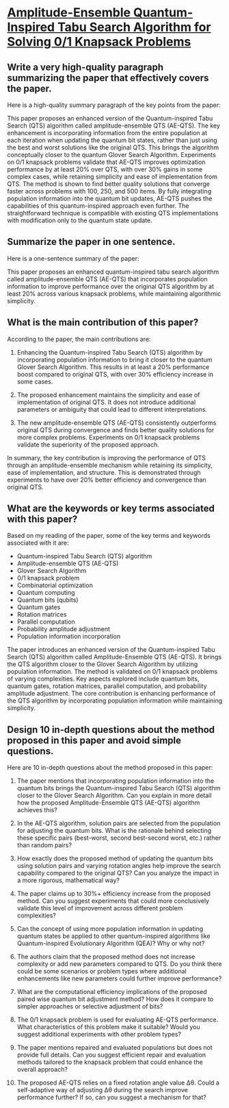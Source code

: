# [Amplitude-Ensemble Quantum-Inspired Tabu Search Algorithm for Solving   0/1 Knapsack Problems](https://arxiv.org/abs/2311.12867)

## Write a very high-quality paragraph summarizing the paper that effectively covers the paper.

 Here is a high-quality summary paragraph of the key points from the paper:

This paper proposes an enhanced version of the Quantum-inspired Tabu Search (QTS) algorithm called amplitude-ensemble QTS (AE-QTS). The key enhancement is incorporating information from the entire population at each iteration when updating the quantum bit states, rather than just using the best and worst solutions like the original QTS. This brings the algorithm conceptually closer to the quantum Glover Search Algorithm. Experiments on 0/1 knapsack problems validate that AE-QTS improves optimization performance by at least 20% over QTS, with over 30% gains in some complex cases, while retaining simplicity and ease of implementation from QTS. The method is shown to find better quality solutions that converge faster across problems with 100, 250, and 500 items. By fully integrating population information into the quantum bit updates, AE-QTS pushes the capabilities of this quantum-inspired approach even further. The straightforward technique is compatible with existing QTS implementations with modification only to the quantum state update.


## Summarize the paper in one sentence.

 Here is a one-sentence summary of the paper:

This paper proposes an enhanced quantum-inspired tabu search algorithm called amplitude-ensemble QTS (AE-QTS) that incorporates population information to improve performance over the original QTS algorithm by at least 20% across various knapsack problems, while maintaining algorithmic simplicity.


## What is the main contribution of this paper?

 According to the paper, the main contributions are:

1. Enhancing the Quantum-inspired Tabu Search (QTS) algorithm by incorporating population information to bring it closer to the quantum Glover Search Algorithm. This results in at least a 20% performance boost compared to original QTS, with over 30% efficiency increase in some cases.

2. The proposed enhancement maintains the simplicity and ease of implementation of original QTS. It does not introduce additional parameters or ambiguity that could lead to different interpretations.

3. The new amplitude-ensemble QTS (AE-QTS) consistently outperforms original QTS during convergence and finds better quality solutions for more complex problems. Experiments on 0/1 knapsack problems validate the superiority of the proposed approach.

In summary, the key contribution is improving the performance of QTS through an amplitude-ensemble mechanism while retaining its simplicity, ease of implementation, and structure. This is demonstrated through experiments to have over 20% better efficiency and convergence than original QTS.


## What are the keywords or key terms associated with this paper?

 Based on my reading of the paper, some of the key terms and keywords associated with it are:

- Quantum-inspired Tabu Search (QTS) algorithm
- Amplitude-ensemble QTS (AE-QTS) 
- Glover Search Algorithm
- 0/1 knapsack problem
- Combinatorial optimization 
- Quantum computing
- Quantum bits (qubits)
- Quantum gates
- Rotation matrices
- Parallel computation
- Probability amplitude adjustment
- Population information incorporation

The paper introduces an enhanced version of the Quantum-inspired Tabu Search (QTS) algorithm called Amplitude-Ensemble QTS (AE-QTS). It brings the QTS algorithm closer to the Glover Search Algorithm by utilizing population information. The method is validated on 0/1 knapsack problems of varying complexities. Key aspects explored include quantum bits, quantum gates, rotation matrices, parallel computation, and probability amplitude adjustment. The core contribution is enhancing performance of the QTS algorithm by incorporating population information while maintaining simplicity.


## Design 10 in-depth questions about the method proposed in this paper and avoid simple questions.

 Here are 10 in-depth questions about the method proposed in this paper:

1. The paper mentions that incorporating population information into the quantum bits brings the Quantum-inspired Tabu Search (QTS) algorithm closer to the Glover Search Algorithm. Can you explain in more detail how the proposed Amplitude-Ensemble QTS (AE-QTS) algorithm achieves this? 

2. In the AE-QTS algorithm, solution pairs are selected from the population for adjusting the quantum bits. What is the rationale behind selecting these specific pairs (best-worst, second best-second worst, etc.) rather than random pairs?

3. How exactly does the proposed method of updating the quantum bits using solution pairs and varying rotation angles help improve the search capability compared to the original QTS? Can you analyze the impact in a more rigorous, mathematical way?

4. The paper claims up to 30%+ efficiency increase from the proposed method. Can you suggest experiments that could more conclusively validate this level of improvement across different problem complexities? 

5. Can the concept of using more population information in updating quantum states be applied to other quantum-inspired algorithms like Quantum-inspired Evolutionary Algorithm (QEA)? Why or why not?

6. The authors claim that the proposed method does not increase complexity or add new parameters compared to QTS. Do you think there could be some scenarios or problem types where additional enhancements like new parameters could further improve performance?

7. What are the computational efficiency implications of the proposed paired wise quantum bit adjustment method? How does it compare to simpler approaches or selective adjustment of bits?

8. The 0/1 knapsack problem is used for evaluating AE-QTS performance. What characteristics of this problem make it suitable? Would you suggest additional experiments with other problem types?

9. The paper mentions repaired and evaluated populations but does not provide full details. Can you suggest efficient repair and evaluation methods tailored to the knapsack problem that could enhance the overall approach?

10. The proposed AE-QTS relies on a fixed rotation angle value Δθ. Could a self-adaptive way of adjusting Δθ during the search improve performance further? If so, can you suggest a mechanism for that?
